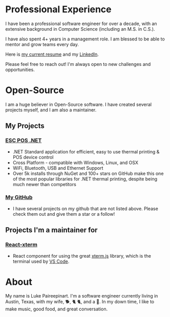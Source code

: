 # Professional Experience

I have been a professional software engineer for over a decade, with an extensive background in Computer Science (including an M.S. in C.S.).

I have also spent 4+ years in a management role.  I am blessed to be able to mentor and grow teams every day.

Here is [my current resume](https://lukep.dev/assets/Luke%20Paireepinart%20Resume.pdf) and my [LinkedIn](https://linkedin.com/in/luke-paireepinart).

Please feel free to reach out! I'm always open to new challenges and opportunities.

# Open-Source

I am a huge believer in Open-Source software. I have created several projects myself, and I am also a maintainer.

## My Projects

### [ESC POS .NET](https://github.com/lukevp/ESC-POS-.NET)

- .NET Standard application for efficient, easy to use thermal printing & POS device control
- Cross Platform - compatible with Windows, Linux, and OSX
- WiFi, Bluetooth, USB and Ethernet Support
- Over 5k installs through NuGet and 100+ stars on GitHub make this one of the most popular libraries for .NET thermal printing, despite being much newer than competitors

### [My GitHub](https://github.com/lukevp)

- I have several projects on my github that are not listed above. Please check them out and give them a star or a follow!

## Projects I'm a maintainer for

### [React-xterm](https://github.com/farfromrefug/react-xterm)

- React component for using the great [xterm.js](https://github.com/xtermjs/xterm.js/) library, which is the terminal used by [VS Code](https://github.com/microsoft/vscode).

# About

My name is Luke Paireepinart. I'm a software engineer currently living in Austin, Texas, with my wife, 🐕, 🐈 🐈, and a 🦜. In my down time, I like to make music, good food, and great conversation.
